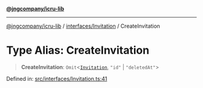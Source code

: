 [**@jngcompany/icru-lib**](../../../README.md)

***

[@jngcompany/icru-lib](../../../README.md) / [interfaces/Invitation](../README.md) / CreateInvitation

# Type Alias: CreateInvitation

> **CreateInvitation**: `Omit`\<[`Invitation`](../interfaces/Invitation.md), `"id"` \| `"deletedAt"`\>

Defined in: [src/interfaces/Invitation.ts:41](https://github.com/jngcompany/icru-lib/blob/d3a4d9c24074b22f396121b6f6d7c5106c66ae75/src/interfaces/Invitation.ts#L41)
